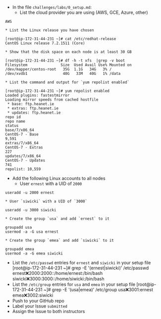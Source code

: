 * In the file `challenges/labs/0_setup.md`:
    * List the cloud provider you are using (AWS, GCE, Azure, other)
```
AWS
```
    * List the Linux release you have chosen

```
[root@ip-172-31-44-231 ~]# cat /etc/redhat-release 
CentOS Linux release 7.2.1511 (Core)
```
    * Show that the disk space on each node is at least 30 GB
```
[root@ip-172-31-44-231 ~]# df -h -t xfs  |grep -v boot
Filesystem               Size  Used Avail Use% Mounted on
/dev/mapper/centos-root   35G  1.1G   34G   3% /
/dev/xvdb1                40G   33M   40G   1% /data
```

    * List the command and output for `yum repolist enabled`
```
[root@ip-172-31-44-231 ~]# yum repolist enabled
Loaded plugins: fastestmirror
Loading mirror speeds from cached hostfile
 * base: ftp.heanet.ie
 * extras: ftp.heanet.ie
 * updates: ftp.heanet.ie
repo id                                                                                       repo name                                                                                        status
base/7/x86_64                                                                                 CentOS-7 - Base                                                                                  9,591
extras/7/x86_64                                                                               CentOS-7 - Extras                                                                                  227
updates/7/x86_64                                                                              CentOS-7 - Updates                                                                                 741
repolist: 10,559

```
* Add the following Linux accounts to all nodes
    * User `ernest` with a UID of `2000`
```
useradd -u 2000 ernest
```
    * User `siwicki` with a UID of `3000`
```
useradd -u 3000 siwicki
```
    * Create the group `usa` and add `ernest` to it
```
groupadd usa 
usermod -a -G usa ernest
```
    * Create the group `emea` and add `siwicki` to it
```
groupadd emea
usermod -a -G emea siwicki
```
* List the `/etc/passwd` entries for `ernest` and `siwicki` in your setup file
[root@ip-172-31-44-231 ~]# grep -E '(ernest|siwicki)' /etc/passwd
ernest:x:2000:2000::/home/ernest:/bin/bash
siwicki:x:3000:3000::/home/siwicki:/bin/bash
* List the `/etc/group` entries for `usa` and `emea` in your setup file
[root@ip-172-31-44-231 ~]# grep -E '(usa|emea)' /etc/group
usa:x:3001:ernest
emea:x:3002:siwicki
* Push to your GitHub repo
* Label your Issue `submitted`
* Assign the Issue to both instructors
